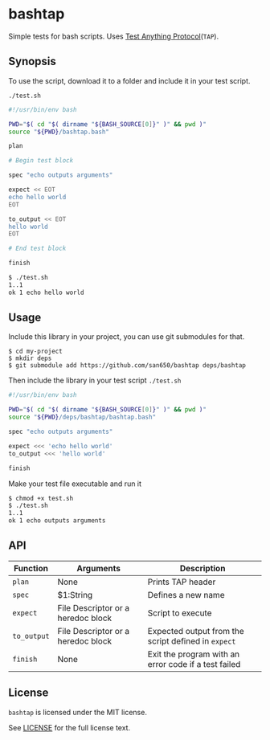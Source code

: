 # bashtap

Simple tests for bash scripts. Uses [Test Anything Protocol](http://testanything.org/)(`TAP`).

## Synopsis

To use the script, download it to a folder and include it in your test script.

`./test.sh`

```sh
#!/usr/bin/env bash

PWD="$( cd "$( dirname "${BASH_SOURCE[0]}" )" && pwd )"
source "${PWD}/bashtap.bash"

plan

# Begin test block

spec "echo outputs arguments"

expect << EOT
echo hello world
EOT

to_output << EOT
hello world
EOT

# End test block

finish
```

```sh
$ ./test.sh
1..1
ok 1 echo hello world
```

## Usage

Include this library in your project, you can use git submodules for that.

```
$ cd my-project
$ mkdir deps
$ git submodule add https://github.com/san650/bashtap deps/bashtap
```

Then include the library in your test script `./test.sh`

```sh
#!/usr/bin/env bash

PWD="$( cd "$( dirname "${BASH_SOURCE[0]}" )" && pwd )"
source "${PWD}/deps/bashtap/bashtap.bash"

spec "echo outputs arguments"

expect <<< 'echo hello world'
to_output <<< 'hello world'

finish
```

Make your test file executable and run it

```sh
$ chmod +x test.sh
$ ./test.sh
1..1
ok 1 echo outputs arguments
```

## API

| Function | Arguments | Description |
| -------- | --------- | ----------- |
| `plan`   | None | Prints TAP header |
| `spec`   | $1:String | Defines a new name |
| `expect` | File Descriptor or a heredoc block | Script to execute |
| `to_output` | File Descriptor or a heredoc block | Expected output from the script defined in `expect` |
| `finish` | None | Exit the program with an error code if a test failed |

## License

`bashtap` is licensed under the MIT license.

See [LICENSE](./LICENSE) for the full license text.
